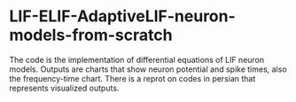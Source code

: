 # LIF-ELIF-AdaptiveLIF-neuron-models-from-scratch
The code is the implementation of differential equations of LIF neuron models. Outputs are charts that show neuron potential and spike times, also the frequency-time chart. There is a reprot on codes in persian that represents visualized outputs. 
